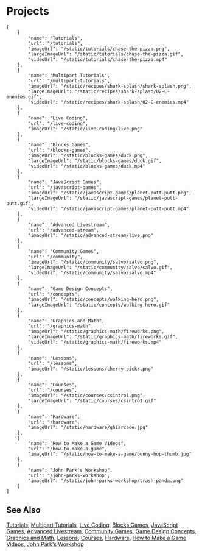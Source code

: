 # Projects

```codecard
[
    {
        "name": "Tutorials",
        "url": "/tutorials",
        "imageUrl": "/static/tutorials/chase-the-pizza.png",
        "largeImageUrl": "/static/tutorials/chase-the-pizza.gif",
        "videoUrl": "/static/tutorials/chase-the-pizza.mp4"
    },
    {
        "name": "Multipart Tutorials",
        "url": "/multipart-tutorials",
        "imageUrl": "/static/recipes/shark-splash/shark-splash.png",
        "largeImageUrl": "/static/recipes/shark-splash/02-C-enemies.gif",
        "videoUrl": "/static/recipes/shark-splash/02-C-enemies.mp4"
    },
    {
        "name": "Live Coding",
        "url": "/live-coding",
        "imageUrl": "/static/live-coding/live.png"
    },
    {
        "name": "Blocks Games",
        "url": "/blocks-games",
        "imageUrl": "/static/blocks-games/duck.png",
        "largeImageUrl": "/static/blocks-games/duck.gif",
        "videoUrl": "/static/blocks-games/duck.mp4"
    },
    {
        "name": "JavaScript Games",
        "url": "/javascript-games",
        "imageUrl": "/static/javascript-games/planet-putt-putt.png",
        "largeImageUrl": "/static/javascript-games/planet-putt-putt.gif",
        "videoUrl": "/static/javascript-games/planet-putt-putt.mp4"
    },
    {
        "name": "Advanced Livestream",
        "url": "/advanced-stream",
        "imageUrl": "/static/advanced-stream/live.png"
    },
    {
        "name": "Community Games",
        "url": "/community",
        "imageUrl": "/static/community/salvo/salvo.png",
        "largeImageUrl": "/static/community/salvo/salvo.gif",
        "videoUrl": "/static/community/salvo/salvo.mp4"
    },
    {
        "name": "Game Design Concepts",
        "url": "/concepts",
        "imageUrl": "/static/concepts/walking-hero.png",
        "largeImageUrl": "/static/concepts/walking-hero.gif"
    },
    {
        "name": "Graphics and Math",
        "url": "/graphics-math",
        "imageUrl": "/static/graphics-math/fireworks.png",
        "largeImageUrl": "/static/graphics-math/fireworks.gif",
        "videoUrl": "/static/graphics-math/fireworks.mp4"
    },
    {
        "name": "Lessons",
        "url": "/lessons",
        "imageUrl": "/static/lessons/cherry-pickr.png"
    },
    {
        "name": "Courses",
        "url": "/courses",
        "imageUrl": "/static/courses/csintro1.png",
        "largeImageUrl": "/static/courses/csintro1.gif"
    },
    {
        "name": "Hardware",
        "url": "/hardware",
        "imageUrl": "/static/hardware/ghiarcade.jpg"
    },
    {
        "name": "How to Make a Game Videos",
        "url": "/how-to-make-a-game",
        "imageUrl": "/static/how-to-make-a-game/bunny-hop-thumb.jpg"
    },
    {
        "name": "John Park's Workshop",
        "url": "/john-parks-workshop",
        "imageUrl": "/static/john-parks-workshop/trash-panda.png"
    }
]
```

## See Also

[Tutorials](/tutorials),
[Multipart Tutorials](/multipart-tutorials),
[Live Coding](/live-coding),
[Blocks Games](/blocks-games),
[JavaScript Games](/javascript-games),
[Advanced Livestream](/advanced-stream),
[Community Games](/community),
[Game Design Concepts](/concepts),
[Graphics and Math](/graphics-math),
[Lessons](/lessons),
[Courses](/courses),
[Hardware](/hardware),
[How to Make a Game Videos](/how-to-make-a-game),
[John Park's Workshop](/john-parks-workshop)

